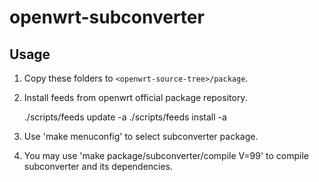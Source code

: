 # openwrt-subconverter

Usage
---

1. Copy these folders to ```<openwrt-source-tree>/package```.

2. Install feeds from openwrt official package repository.

    ./scripts/feeds update -a
    ./scripts/feeds install -a

3. Use 'make menuconfig' to select subconverter package.

4. You may use 'make package/subconverter/compile V=99' to
   compile subconverter and its dependencies.
